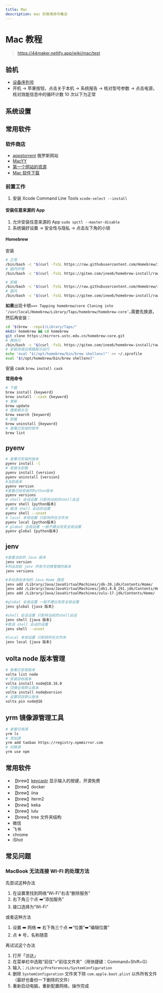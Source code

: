 ```yaml
---
title: Mac
description: mac 的常用命令集合
---
```


# Mac 教程

> https://44maker.netlify.app/wiki/mac/test

## 验机

- [设备序列号](https://checkcoverage.apple.com/?locale=zh_CN)
- 开机 -> 苹果按钮，点击关于本机 -> 系统报告 -> 核对型号参数 -> 点击电源，核对效能信息中的循环计数 10 次以下为正常

## 系统设置

## 常用软件

### 软件商店

- [appstorrent](https://appstorrent.ru/) 俄罗斯网站
- [MacYY](https://maczz.net/)
- [第一个网站的资源](https://xmac.app/app?page=2)
- [Mac 软件下载](https://www.downpj.com/)

### 前置工作

1. 安装 Xcode Command Line Tools `xcode-select --install`

#### 安装任意来源的 App

1. 允许安装任意来源的 App `sudo spctl --master-disable`
2. 系统偏好设置 -> 安全性与隐私 -> 点击左下角的小锁

#### Homebrew

安装

```sh
# 正常
/bin/bash -c "$(curl -fsSL https://raw.githubusercontent.com/Homebrew/install/HEAD/install.sh)"
# 国内环境
/bin/bash -c "$(curl -fsSL https://gitee.com/ineo6/homebrew-install/raw/master/install.sh)"

# 卸载
/bin/bash -c "$(curl -fsSL https://raw.githubusercontent.com/Homebrew/install/HEAD/uninstall.sh)"
# 国内
/bin/bash -c "$(curl -fsSL https://gitee.com/ineo6/homebrew-install/raw/master/uninstall.sh)"
```

**如果**出现卡顿`==> Tapping homebrew/core Cloning into ‘/usr/local/Homebrew/Library/Taps/homebrew/homebrew-core’…`需要先换源，然后再安装：

```sh
cd "$(brew --repo)/Library/Taps/"
mkdir homebrew && cd homebrew
git clone https://mirrors.ustc.edu.cn/homebrew-core.git
# 再执行
/bin/bash -c "$(curl -fsSL https://gitee.com/ineo6/homebrew-install/raw/master/install.sh)"
# 安装完成后根据提示运行
echo 'eval "$(/opt/homebrew/bin/brew shellenv)"' >> ~/.zprofile
eval "$(/opt/homebrew/bin/brew shellenv)"
```

安装 cask `brew install cask`

**常用命令**

```sh
# 下载
brew install {keyword}
brew install --cask {keyword}
# 更新
brew update
# 搜索相关包
brew search {keyword}
# 卸载
brew uninstall {keyword}
# 查看已安装的软件
brew list
```

## pyenv

```sh
# 查看可安装的版本
pyenv install -l
# 安装与卸载
pyenv install {version}
pyenv uninstall {version}
#当前版本
pyenv version
#查看已经安装的Python版本
pyenv versions
# shell 会话设置 只影响当前的shell会话
pyenv shell {python版本}
# 取消 shell 会话的设置
pyenv shell --unset
# local 本地设置 只影响所在文件夹
pyenv local {python版本}
# global 全局设置 一般不建议改变全局设置
pyenv global {python版本}
```

## jenv

```sh
#查看当前的 Java 版本
jenv version
#列出目前 jenv 所有可切换管理的版本
jenv versions

#手动添加本地的 Java Home 路径
jenv add /Library/Java/JavaVirtualMachines/jdk-20.jdk/Contents/Home/
jenv add /Library/Java/JavaVirtualMachines/jdk1.8.0_291.jdk/Contents/Home/
jenv add /Library/Java/JavaVirtualMachines/zulu-17.jdk/Contents/Home/

#global 全局设置 一般不建议改变全局设置
jenv global {java 版本}

#shell 会话设置 只影响当前的shell会话
jenv shell {java 版本}
#取消 shell 会话的设置
jenv shell --unset

#local 本地设置 只影响所在文件夹
jenv local {java 版本}
```

## volta node 版本管理

```sh
# 查看已安装版本
volta list node
# 安装目标版本
volta install node@18.16.0
# 切换全局默认版本
volta install node@version
# 设置项目默认版本
volta pin node@16
```

## yrm 镜像源管理工具

```sh
# 查看可用源
yrm ls
# 添加源
yrm add taobao https://registry.npmmirror.com
# 切换源
yrm use npm
```

## 常用软件

- 【brew】[keycastr](https://github.com/keycastr/keycastr) 显示输入的按键，开源免费
- 【brew】docker
- 【brew】iina
- 【brew】iterm2
- 【brew】keka
- 【brew】lulu
- 【brew】tree 文件夹结构
- 微信
- 飞书
- chrome
- iShot

## 常见问题

### MacBook 无法连接 WI-FI 的处理方法

先尝试这种办法

1. 在设置里找到网络“Wi-Fi”右击“删除服务”
2. 右下角三个点 ➡️“添加服务”
3. 接口选择为“Wi-Fi”

或者这种方法

1. 设置 ➡️ 网络 ➡️ 右下角三个点 ➡️“位置”➡️“编辑位置”
2. 点 ➕ 号，名称随意

再试试这个办法

1. 打开「访达」
2. 在菜单栏中选取“前往”>“前往文件夹”（用快捷键：Command+Shift+G）
3. 输入：`/Library/Preferences/SystemConfiguration`
4. 删除 `SystemConfiguration` 文件夹下除 `com.apple.boot.plist` 以外所有文件（最好也备份一下删除的文件）
5. 重新启动电脑，重新配置网络，操作完成
